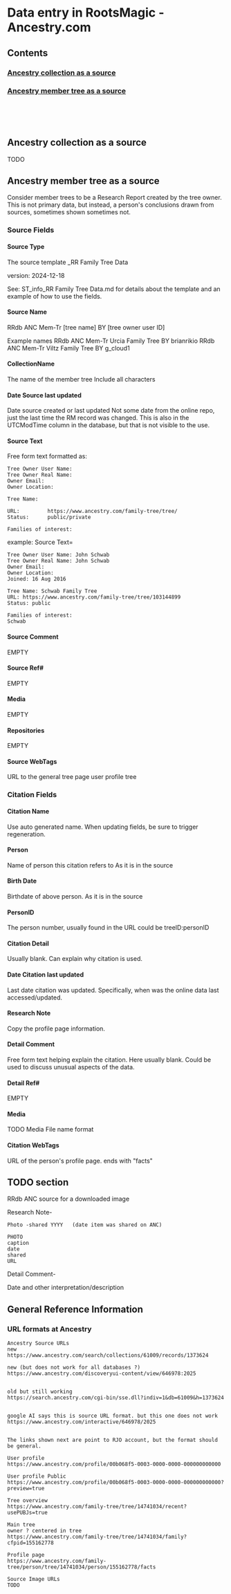 
# Data entry in RootsMagic - Ancestry.com

## Contents

### [Ancestry collection as a source](#Sec_1)

### [Ancestry member tree as a source](#Sec_2)
\
\
\
<a id="Sec_1"></a>
## Ancestry collection as a source

TODO
<!--
### Media

The information given by Ancestry about the source at the source's home page
given by the Source WebTag, below.
The web page is saved as a single web page format
and attached to the source record.
TODO some pages have links to sub pages
-->

<a id="Sec_2"></a>
## Ancestry member tree as a source

Consider member trees to be a Research Report created by the tree owner.
This is not primary data, but instead, a person's conclusions drawn from sources,
sometimes shown sometimes not.

### Source Fields

#### Source Type

The source template
_RR Family Tree Data

version: 2024-12-18

See: ST_info_RR Family Tree Data.md for details about the template
and an example of how to use the fields.

#### Source Name

RRdb ANC Mem-Tr [tree name] BY [tree owner user ID]

Example names
RRdb ANC Mem-Tr Urcia Family Tree BY brianrikio
RRdb ANC Mem-Tr Viltz Family Tree BY g_cloud1

#### CollectionName
The name of the member tree
Include all characters

#### Date Source last updated
Date source created or last updated
Not some date from the online repo, just the last time the RM record was changed.
This is also in the UTCModTime column in the database, but that is not visible to the use.

#### Source Text

Free form text formatted as:

	Tree Owner User Name:  
	Tree Owner Real Name:
	Owner Email:     
	Owner Location: 
	
	Tree Name:    
	
	URL:         https://www.ancestry.com/family-tree/tree/
	Status:      public/private   
	
	Families of interest:

example: Source Text=

	Tree Owner User Name: John Schwab
	Tree Owner Real Name: John Schwab
	Owner Email: 
	Owner Location: 
	Joined: 16 Aug 2016

	Tree Name: Schwab Family Tree
	URL: https://www.ancestry.com/family-tree/tree/103144899
	Status: public

	Families of interest:
	Schwab


#### Source Comment

EMPTY

#### Source Ref#

EMPTY

#### Media

EMPTY

#### Repositories

EMPTY

#### Source WebTags

URL to the general tree page
  user profile
  tree

### Citation Fields

#### Citation Name
Use auto generated name.
When updating fields, be sure to trigger regeneration.

#### Person

Name of person this citation refers to
As it is in the source

#### Birth Date

Birthdate of above person.
As it is in the source

#### PersonID

The person number, usually found in the URL
could be treeID:personID

#### Citation Detail

Usually blank. Can explain why citation is used.

#### Date Citation last updated

Last date citation was updated.
Specifically, when was the online data last accessed/updated.

#### Research Note

Copy the profile page information.

#### Detail Comment

Free form text helping explain the citation.
Here usually blank.
Could be used to discuss unusual aspects of the data.

#### Detail Ref#

EMPTY

#### Media

TODO	Media File name format 

#### Citation WebTags

URL of the person's profile page.
ends with "facts"

## TODO section

RRdb ANC source for a downloaded image

Research Note-
```
Photo -shared YYYY   (date item was shared on ANC)

PHOTO
caption
date
shared
URL
```

Detail Comment-

Date and other interpretation/description

## General Reference Information

### URL formats at Ancestry

```
Ancestry Source URLs
new
https://www.ancestry.com/search/collections/61009/records/1373624

new (but does not work for all databases ?)
https://www.ancestry.com/discoveryui-content/view/646978:2025


old but still working
https://search.ancestry.com/cgi-bin/sse.dll?indiv=1&db=61009&h=1373624


google AI says this is source URL format. but this one does not work
https://www.ancestry.com/interactive/646978/2025


The links shown next are point to RJO account, but the format should be general.

User profile
https://www.ancestry.com/profile/00b068f5-0003-0000-0000-000000000000

User profile Public
https://www.ancestry.com/profile/00b068f5-0003-0000-0000-000000000000?preview=true

Tree overview
https://www.ancestry.com/family-tree/tree/14741034/recent?usePUBJs=true

Main tree
owner ? centered in tree
https://www.ancestry.com/family-tree/tree/14741034/family?cfpid=155162778

Profile page
https://www.ancestry.com/family-tree/person/tree/14741034/person/155162778/facts

Source Image URLs
TODO
```

